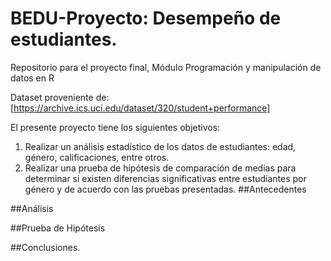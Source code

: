 # BEDU-Proyecto: Desempeño de estudiantes.
Repositorio para el proyecto final, Módulo Programación y manipulación de datos en R

Dataset proveniente de: [https://archive.ics.uci.edu/dataset/320/student+performance]

El presente proyecto tiene los siguientes objetivos: 
1. Realizar un análisis estadístico de los datos de estudiantes: edad, género, calificaciones, entre otros.
2. Realizar una prueba de hipótesis de comparación de medias para determinar si existen diferencias significativas entre estudiantes por género y de acuerdo con las pruebas presentadas.
##Antecedentes


##Análisis

##Prueba de Hipótesis

##Conclusiones.

